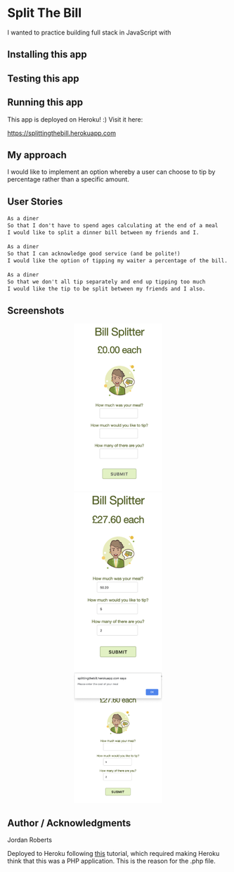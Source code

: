 # Split The Bill

I wanted to practice building full stack in JavaScript with

## Installing this app

## Testing this app

## Running this app

This app is deployed on Heroku! :)
Visit it here:

https://splittingthebill.herokuapp.com

## My approach

I would like to implement an option whereby a user can choose to tip by percentage rather than a specific amount.

## User Stories

```
As a diner
So that I don't have to spend ages calculating at the end of a meal
I would like to split a dinner bill between my friends and I.

As a diner
So that I can acknowledge good service (and be polite!)
I would like the option of tipping my waiter a percentage of the bill.

As a diner
So that we don't all tip separately and end up tipping too much
I would like the tip to be split between my friends and I also.
```
## Screenshots

<div align="center">
    <img src="Screenshot1.png" width="200px"</img>
</div>

<div align="center">
    <img src="Screenshot2.png" width="200px"</img>
</div>

<div align="center">
    <img src="Screenshot3.png" width="200px"</img>
</div>


## Author / Acknowledgments
Jordan Roberts

Deployed to Heroku following <a href="https://medium.com/@winnieliang/how-to-run-a-simple-html-css-javascript-application-on-heroku-4e664c541b0b">this</a> tutorial, which required making Heroku think that this was a PHP application. This is the reason for the .php file.

